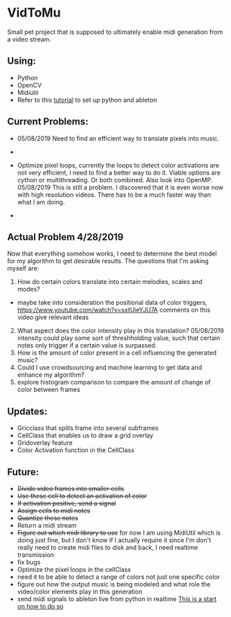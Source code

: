 # VidToMu

Small pet project that is supposed to ultimately enable midi generation from a video stream.

## Using:
* Python
* OpenCV
* Midiutil
* Refer to this [tutorial](https://github.com/AhmadMoussa/Python-Midi-Ableton) to set up python and ableton

## Current Problems:
* 05/08/2019 Need to find an efficient way to translate pixels into music. 
* ~~~Need to determine which midi library is best for my purpose. Vishnubob, music21 or midiutil are viable options. Maybe I will write my own library. (for now I am sticking to midiutil)~~~ Not needed anymore, figured out how to send signals in realtime to ableton. Hence for now I don't require to handle midi files. Otherwise, midiutil works just fine.
* Optimize pixel loops, currently the loops to detect color activations are not very efficient, I need to find a better way to do it. Viable options are cython or multithreading. Or both combined. Also look into OpenMP. 05/08/2019 This is still a problem. I discovered that it is even worse now with high resolution videos. There has to be a much faster way than what I am doing.
* ~~~4/29/2019  need to send realtime midi signals to ableton live from python~~~

## Actual Problem 4/28/2019
Now that everything somehow works, I need to determine the best model for my algorithm to get desirable results. The questions that I'm asking myself are:
1. How do certain colors translate into certain melodies, scales and modes?
  * maybe take into consideration the positional data of color triggers, https://www.youtube.com/watch?v=sxtUjeYJU7A comments on this video give relevant ideas
2. What aspect does the color intensity play in this translation? 05/08/2019 intensity could play some sort of threshholding value, such that certain notes only trigger if a certain value is surpassed. 
3. How is the amount of color present in a cell influencing the generated music?
4. Could I use crowdsourcing and machine learning to get data and enhance my algorithm? 
5. explore histogram comparison to compare the amount of change of color between frames
  
## Updates:
* Gricclass that splits frame into several subframes
* CellClass that enables us to draw a grid overlay
* Gridoverlay feature
* Color Activation function in the CellClass

  
## Future:
  * ~~Divide video frames into smaller cells~~
  * ~~Use these cell to detect an activation of color~~
  * ~~If activation positive, send a signal~~
  * ~~Assign cells to midi notes~~
  * ~~Quantize these notes~~
  * Return a midi stream
  * ~~Figure out which midi library to use~~ for now I am using MidiUtil which is doing just fine, but I don't know if I actually require it since I'm don't really need to create midi files to disk and back, I need realtime transmission
  * fix bugs
  * Optimize the pixel loops in the cellClass
  * need it to be able to detect a range of colors not just one specific color
  * figure out how the output music is being modeled and what role the video/color elements play in this generation
  * send midi signals to ableton live from python in realtime [This is a start on how to do so](https://wiki.python.org/moin/PythonInMusic#MIDI_Mania)

